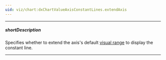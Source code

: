 ```yaml
---
uid: viz/chart:dxChartValueAxisConstantLines.extendAxis
---
```

---
##### shortDescription
Specifies whether to extend the axis's default [visual range](/api-reference/10%20UI%20Components/dxChart/1%20Configuration/valueAxis/visualRange '/Documentation/ApiReference/UI_Components/dxChart/Configuration/valueAxis/visualRange/') to display the constant line.

---
<!--
The default visual range equals the data range. A constant line outside visual range is not displayed. Set this property to **true** to extend the range and display the constant line.
-->